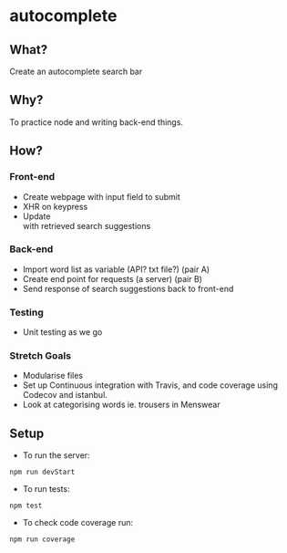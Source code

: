 # autocomplete

## What?
Create an autocomplete search bar

## Why?
To practice node and writing back-end things.

## How?
### Front-end
- Create webpage with input field to submit
- XHR on keypress
- Update <div> with retrieved search suggestions

### Back-end
- Import word list as variable (API? txt file?) (pair A)
- Create end point for requests (a server)      (pair B)
- Send response of search suggestions back to front-end

### Testing
- Unit testing as we go

### Stretch Goals
- Modularise files
- Set up Continuous integration with Travis, and code coverage using Codecov and istanbul.
- Look at categorising words ie. trousers in Menswear

## Setup
- To run the server:
```
npm run devStart
```
- To run tests:
```
npm test
```
- To check code coverage run:
```
npm run coverage
```
